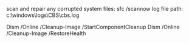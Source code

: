 scan and repair any corrupted system files:
sfc /scannow
log file path: c:\windows\logs\CBS\cbs.log

Dism /Online /Cleanup-Image /StartComponentCleanup
Dism /Online /Cleanup-Image /RestoreHealth
